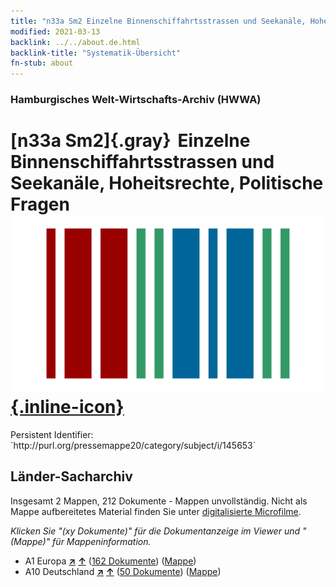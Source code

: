 ```yaml
---
title: "n33a Sm2 Einzelne Binnenschiffahrtsstrassen und Seekanäle, Hoheitsrechte, Politische Fragen"
modified: 2021-03-13
backlink: ../../about.de.html
backlink-title: "Systematik-Übersicht"
fn-stub: about
---
```


### Hamburgisches Welt-Wirtschafts-Archiv (HWWA)

# [n33a Sm2]{.gray}&#8201; Einzelne Binnenschiffahrtsstrassen und Seekanäle, Hoheitsrechte, Politische Fragen &#160; [![Wikidata](/images/Wikidata-logo.svg "Wikidata"){.inline-icon}](http://www.wikidata.org/entity/Q104711240)

<div class="hint">Persistent Identifier: `http://purl.org/pressemappe20/category/subject/i/145653`</div>







## Länder-Sacharchiv




Insgesamt 2 Mappen, 212 Dokumente - Mappen unvollständig.
Nicht als Mappe aufbereitetes Material finden Sie unter [digitalisierte Microfilme](/film/h1_sh.de.html).

_Klicken Sie "(xy Dokumente)" für die Dokumentanzeige im Viewer und "(Mappe)" für Mappeninformation._



- A1 Europa [**&nearr;**](../../../geo/i/140892/about.de.html "Europa (alle Mappen)") [**&uarr;**](../../../geo/about.de.html#A1 "Ländersystematik") (<a href="https://pm20.zbw.eu/iiifview/folder/sh/140892,145653" title="über: Europa : Einzelne Binnenschiffahrtsstrassen und Seekanäle, Hoheitsrechte, Politische Fragen" target="_blank">162 Dokumente</a>) ([Mappe](../../../../folder/sh/1408xx/140892/1456xx/145653/about.de.html))
- A10 Deutschland [**&nearr;**](../../../geo/i/126128/about.de.html "Deutschland (alle Mappen)") [**&uarr;**](../../../geo/about.de.html#A10 "Ländersystematik") (<a href="https://pm20.zbw.eu/iiifview/folder/sh/126128,145653" title="über: Deutschland : Einzelne Binnenschiffahrtsstrassen und Seekanäle, Hoheitsrechte, Politische Fragen" target="_blank">50 Dokumente</a>) ([Mappe](../../../../folder/sh/1261xx/126128/1456xx/145653/about.de.html))








